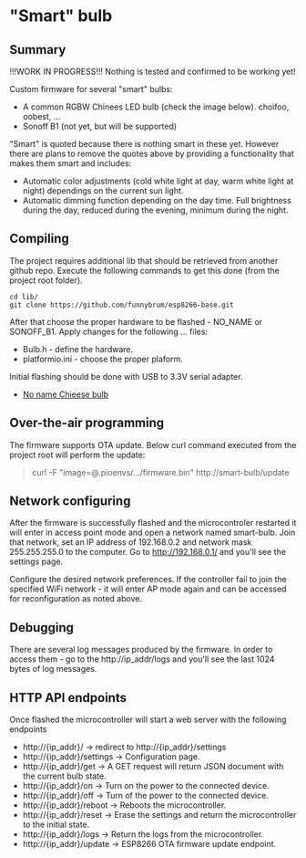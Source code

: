 # "Smart" bulb
## Summary

!!!WORK IN PROGRESS!!! Nothing is tested and confirmed to be working yet!

Custom firmware for several "smart" bulbs:
 * A common RGBW Chinees LED bulb (check the image below). choifoo, oobest, ...
 * Sonoff B1 (not yet, but will be supported)

 "Smart" is quoted because there is nothing smart in these yet. However there are plans to remove the quotes above by providing a functionality that makes them smart and includes:
  * Automatic color adjustments (cold white light at day, warm white light at night) dependings on the current sun light.
  * Automatic dimming function depending on the day time. Full brightness during the day, reduced during the evening, minimum during the night.

## Compiling

The project requires additional lib that should be retrieved from another github repo. Execute the following commands to get this done (from the project root folder).

```
cd lib/
git clone https://github.com/funnybrum/esp8266-base.git
```

After that choose the proper hardware to be flashed - NO_NAME or SONOFF_B1. Apply changes for the following ... files:
 * Bulb.h - define the hardware.
 * platformio.ini - choose the proper plaform.

Initial flashing should be done with USB to 3.3V serial adapter.
 * [No name Chieese bulb](https://github.com/funnybrum/SmartBulb/docs/)

## Over-the-air programming

The firmware supports OTA update. Below curl command executed from the project root will perform the update:
> curl -F "image=@.pioenvs/.../firmware.bin" http://smart-bulb/update

## Network configuring

After the firmware is successfully flashed and the microcontroler restarted it will enter in access point mode and open a network named smart-bulb. Join that network, set an IP address of 192.168.0.2 and network mask 255.255.255.0 to the computer. Go to http://192.168.0.1/ and you'll see the settings page.

Configure the desired network preferences. If the controller fail to join the specified WiFi network - it will enter AP mode again and can be accessed for reconfiguration as noted above.

## Debugging

There are several log messages produced by the firmware. In order to access them - go to the http://ip_addr/logs and you'll see the last 1024 bytes of log messages.

## HTTP API endpoints
Once flashed the microcontroller will start a web server with the following endpoints 
 * http://{ip_addr}/ -> redirect to http://{ip_addr}/settings
 * http://{ip_addr}/settings -> Configuration page.
 * http://{ip_addr}/get -> A GET request will return JSON document with the current bulb state.
 * http://{ip_addr}/on -> Turn on the power to the connected device.
 * http://{ip_addr}/off -> Turn of the power to the connected device.
 * http://{ip_addr}/reboot -> Reboots the microcontroller.
 * http://{ip_addr}/reset -> Erase the settings and return the microcontroller to the initial state.
 * http://{ip_addr}/logs -> Return the logs from the microcontroller.
 * http://{ip_addr}/update -> ESP8266 OTA firmware update endpoint.  